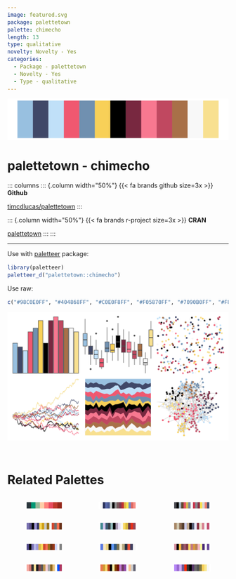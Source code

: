 ```yaml
---
image: featured.svg
package: palettetown
palette: chimecho
length: 13
type: qualitative
novelty: Novelty - Yes
categories:
  - Package - palettetown
  - Novelty - Yes
  - Type - qualitative
---
```


![](featured.svg)

# palettetown - chimecho 

::: columns
::: {.column width="50%"}
{{< fa brands github size=3x >}}
**Github**

[timcdlucas/palettetown](https://github.com/timcdlucas/palettetown)
:::

::: {.column width="50%"}
{{< fa brands r-project size=3x >}}
**CRAN**

[palettetown](https://CRAN.R-project.org/package=palettetown)
:::
:::

<hr> 

Use with [paletteer](https://emilhvitfeldt.github.io/paletteer/) package:

```r
library(paletteer)
paletteer_d("palettetown::chimecho")
```

Use raw:

```r
c("#98C0E0FF", "#404868FF", "#C0E0F8FF", "#F05870FF", "#7090B0FF", "#F8D058FF", "#000000FF", "#782840FF", "#F87890FF", "#C04860FF", "#A87048FF", "#F8F8F8FF", "#F8E090FF")
``` 

![](examples.svg) 

<br>

# Related Palettes

<div class="list" style="display: grid; grid-template-columns: auto auto auto;"> <figure class="figure">
<a href="../../awtools/a_palette/"> <img src="../../awtools/a_palette/featured.svg" style="width: 100%;" class="figure-img"></a>
</figure> <figure class="figure">
<a href="../../palettetown/taillow/"> <img src="../../palettetown/taillow/featured.svg" style="width: 100%;" class="figure-img"></a>
</figure> <figure class="figure">
<a href="../../palettetown/volbeat/"> <img src="../../palettetown/volbeat/featured.svg" style="width: 100%;" class="figure-img"></a>
</figure> <figure class="figure">
<a href="../../palettetown/loudred/"> <img src="../../palettetown/loudred/featured.svg" style="width: 100%;" class="figure-img"></a>
</figure> <figure class="figure">
<a href="../../palettetown/sharpedo/"> <img src="../../palettetown/sharpedo/featured.svg" style="width: 100%;" class="figure-img"></a>
</figure> <figure class="figure">
<a href="../../palettetown/slaking/"> <img src="../../palettetown/slaking/featured.svg" style="width: 100%;" class="figure-img"></a>
</figure> <figure class="figure">
<a href="../../palettetown/exploud/"> <img src="../../palettetown/exploud/featured.svg" style="width: 100%;" class="figure-img"></a>
</figure> <figure class="figure">
<a href="../../palettetown/minun/"> <img src="../../palettetown/minun/featured.svg" style="width: 100%;" class="figure-img"></a>
</figure> <figure class="figure">
<a href="../../palettetown/delcatty/"> <img src="../../palettetown/delcatty/featured.svg" style="width: 100%;" class="figure-img"></a>
</figure> <figure class="figure">
<a href="../../palettetown/miltank/"> <img src="../../palettetown/miltank/featured.svg" style="width: 100%;" class="figure-img"></a>
</figure> <figure class="figure">
<a href="../../palettetown/jynx/"> <img src="../../palettetown/jynx/featured.svg" style="width: 100%;" class="figure-img"></a>
</figure> <figure class="figure">
<a href="../../palettetown/swalot/"> <img src="../../palettetown/swalot/featured.svg" style="width: 100%;" class="figure-img"></a>
</figure> 
</div>
